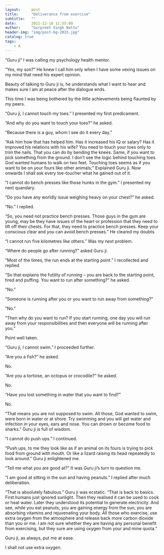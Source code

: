 ```yaml
---
layout:     post
title:      "Deliverance from exercise"
subtitle:   ""
date:       2021-12-18 11:55:00
author:     "Gurpreet Singh Battu"
header-img: "img/post-bg-2015.jpg"
catalog: true
tags:
    - A
---
```


“Guru ji” I was calling my psychology health mentor.

“Yes, my son?” He knew I call him only when I have some vexing issues on my mind that need his expert opinion.

Beauty of talking to Guru ji is, he understands what I want to hear and makes sure I am at peace after the dialogue ends.

This time I was being bothered by the little achievements being flaunted by my peers.

“Guru ji, I cannot touch my toes.” I presented my first predicament.

“And why do you want to touch your toes?” he asked.

“Because there is a guy, whom I see do it every day.”

“Ask him how that has helped him. Has it increased his IQ or salary? Has it improved his relations with his wife? You need to touch your toes only to trim the nails. That you can do by bending the knees. Same, if you want to pick something from the ground. I don’t see the logic behind touching toes. God wanted humans to walk on two feet. Touching toes seems as if you want to be on your fours like other animals;” Explained Guru ji. Now onwards I shall ask every toe-toucher what he gained out of it.

“I cannot do bench presses like those hunks in the gym.” I presented my next quandary.

“Do you have any worldly issue weighing heavy on your chest?” he asked.

“No.” I replied.

“So, you need not practice bench presses. Those guys in the gym are young, may be they have issues of the heart or profession that they need to lift off their chests. For that, they need to practice bench presses. Keep your conscious clear and you can avoid bench presses.” He cleared my doubts.

“I cannot run five kilometres like others.” Was my next problem.

“Where do people go after running?” asked Guru ji.

“Most of the times, the run ends at the starting point.” I recollected and replied.

“So that explains the futility of running – you are back to the starting point, tired and puffing. You want to run after something?” he asked.

“No.”

“Someone is running after you or you want to run away from something?”

“No.”

“Then why do you want to run? If you start running, one day you will run away from your responsibilities and then everyone will be running after you.”

Point well taken.

“Guru ji, I cannot swim.” I proceeded further.

“Are you a fish?” he asked.

No.

“Are you a tortoise, an octopus or crocodile?” he asked.

No.

“Have you lost something in water that you want to find?”

No.

“That means you are not supposed to swim. All those, God wanted to swim, were born in water or at shore. Try swimming and you will get water and infection in your eyes, ears and nose. You can drown or become food to sharks.” Guru ji is full of wisdom.

“I cannot do push ups.” I continued.

“Push ups, to me they look like as if an animal on its fours is trying to pick food from ground with mouth. Or like a lizard raising its head repeatedly to look around.” Guru ji enlightened me.

“Tell me what you are good at?” It was Guru ji’s turn to question me.

“I am good at sitting in the sun and having peanuts.” I replied after much deliberation.

“That is absolutely fabulous.” Guru ji was ecstatic. “That is back to basics. First humans just ignored sunlight. Then they realised it can be used to cook or heat water. Later they understood its potential to generate electricity. And see, while you eat peanuts, you are gaining energy from the sun, you are absorbing vitamins and rejuvenating your body. All those who exercise, use extra oxygen from the atmosphere and release back more carbon dioxide than you or me. I am not sure whether they are having any personal benefit from exercising, but they sure are using oxygen from your and mine quota.”

Guru ji, as always, put me at ease.

I shall not use extra oxygen.
